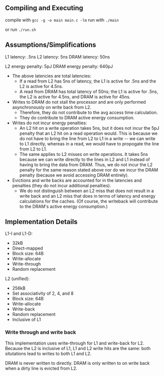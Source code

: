 ## Compiling and Executing

compile with `gcc -g -o main main.c -lm`
run with `./main`

or run `./run.sh`

## Assumptions/Simplifications

L1 latency: .5ns
L2 latency: 5ns
DRAM latency: 50ns

L2 energy penalty: 5pJ
DRAM energy penalty: 640pJ

 - The above latencies are total latencies:
    - If a read from L2 has 5ns of latency, the L1 is active for .5ns and the L2 is active for 4.5ns.
    - A read from DRAM has total latency of 50ns; the L1 is active for .5ns, the L2 is active for 4.5ns, and DRAM is active for 45ns.
 - Writes to DRAM do not stall the processor and are only performed asynchronously on write back from L2.
    - Therefore, they do not contribute to the avg access time calculation.
    - They do contribute to DRAM active energy consumption.
 - Writes do not incur energy penalties:
    - An L2 hit on a write operation takes 5ns, but it does not incur the 5pJ penalty that an L2 hit on a read operation would. This is because we do not have to bring the line from L2 to L1 in a write -- we can write to L1 directly, whereas in a read, we would have to propogate the line from L2 to L1. 
    - The same applies to L2 misses on write operations. It takes 5ns because we can write directly to the lines in L2 and L1 instead of having to bring the data from DRAM. Thus, we do not incur the L2 penalty for the same reason stated above nor do we incur the DRAM penalty (because we avoid accessing DRAM entirely).
 - Evictions and write backs are accounted for in the latencies and penalties (they do not incur additional penalties). 
    - We do not distinguish between an L2 miss that does not result in a write back and an L2 miss that does in terms of latency and energy calculations for the caches. (Of course, the writeback will contribute to the DRAM's active energy consumption.)

## Implementation Details

L1-I and L1-D:
 - 32kB
 - Direct-mapped
 - Block size: 64B
 - Write-allocate
 - Write-through
 - Random replacement

L2 (unified):
 - 256kB
 - Set associativity of 2, 4, and 8
 - Block size: 64B
 - Write-allocate
 - Write-back
 - Random replacement
 - Inclusive of L1

### Write through and write back

This implementation uses write-through for L1 and write-back for L2. Because the L2 is inclusive of L1, L1 and L2 write hits are the same:
both situtations lead to writes to both L1 and L2.

DRAM is never written to directly. DRAM is only written to on write back when a dirty line is evicted from L2.